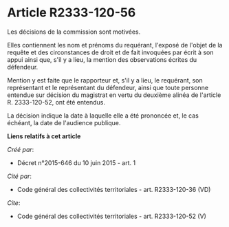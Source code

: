 # Article R2333-120-56

Les décisions de la commission sont motivées. 

Elles contiennent les nom et prénoms du requérant, l'exposé de l'objet de la requête et des circonstances de droit et de fait
invoquées par écrit à son appui ainsi que, s'il y a lieu, la mention des observations écrites du défendeur. 

Mention y est faite que le rapporteur et, s'il y a lieu, le requérant, son représentant et le représentant du défendeur,
ainsi que toute personne entendue sur décision du magistrat en vertu du deuxième alinéa de l'article R. 2333-120-52, ont été
entendus. 

La décision indique la date à laquelle elle a été prononcée et, le cas échéant, la date de l'audience publique.

**Liens relatifs à cet article**

_Créé par_:

  - Décret n°2015-646 du 10 juin 2015 - art. 1

_Cité par_:

  - Code général des collectivités territoriales - art. R2333-120-36 (VD)

_Cite_:

  - Code général des collectivités territoriales - art. R2333-120-52 (V)
